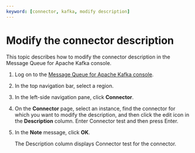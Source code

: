 ```yaml
---
keyword: [connector, kafka, modify description]
---
```


# Modify the connector description

This topic describes how to modify the connector description in the Message Queue for Apache Kafka console.

1.  Log on to the [Message Queue for Apache Kafka console](https://kafka.console.aliyun.com/?spm=a2c4g.11186623.2.22.6bf72638IfKzDm).

2.  In the top navigation bar, select a region.

3.  In the left-side navigation pane, click **Connector**.

4.  On the **Connector** page, select an instance, find the connector for which you want to modify the description, and then click the edit icon in the **Description** column. Enter Connector test and then press Enter.

5.  In the **Note** message, click **OK**.

    The Description column displays Connector test for the connector.


